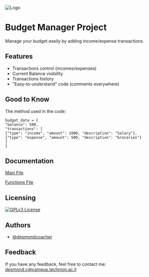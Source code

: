
![Logo](https://png.pngtree.com/png-vector/20220910/ourmid/pngtree-budgeting-icon-png-image_6145091.png)


# Budget Manager Project

Manage your budget easily by adding income/expense transactions.


## Features

- Transactions control (incomes/expenses)
- Current Balance visibility
- Transactions history
- "Easy-to-understand" code (comments everywhere)


## Good to Know

The method used in the code:
```
budget_data = {
"balance": 500,
"transactions": [
{"type": "income", "amount": 1000, "description": "Salary"},
{"type": "expense", "amount": 500, "description": "Groceries"}
]
}
```


## Documentation

[Main File](https://github.com/desmondcoacher/budget_manager/blob/main/budget_manager.py)

[Functions File](https://github.com/desmondcoacher/budget_manager/blob/main/transactions.py)


## Licensing

[![GPLv3 License](https://img.shields.io/badge/License-GPL%20v3-yellow.svg)](https://github.com/desmondcoacher/budget_manager/blob/main/LICENSE)



## Authors

- [@desmondcoacher](https://github.com/desmondcoacher)


## Feedback

If you have any feedback, feel free to contact me: desmond.c@campus.technion.ac.il

